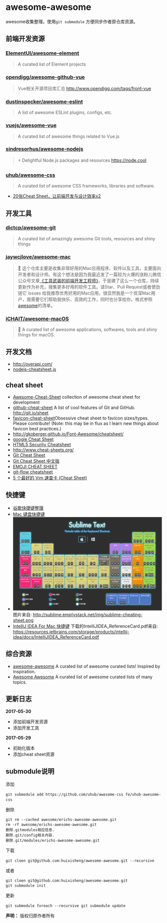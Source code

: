 # awesome-awesome #

awesome收集整理。使用`git submodule` 方便同步作者原仓库资源。

## 前端开发资源 ##

### [ElementUI/awesome-element](https://github.com/ElementUI/awesome-element) ###
>A curated list of Element projects

### [opendigg/awesome-github-vue](git@github.com:opendigg/awesome-github-vue.git) ###
>Vue相关开源项目库汇总 http://www.opendigg.com/tags/front-vue

### [dustinspecker/awesome-eslint](git@github.com:dustinspecker/awesome-eslint.git)
>A list of awesome ESLint plugins, configs, etc.

### [vuejs/awesome-vue](https://github.com/vuejs/awesome-vue/)
>A curated list of awesome things related to Vue.js

### [sindresorhus/awesome-nodejs](https://github.com/sindresorhus/awesome-nodejs) ###
>⚡️ Delightful Node.js packages and resources https://node.cool

### [uhub/awesome-css](https://github.com/uhub/awesome-css) ###
>A curated list of awesome CSS frameworks, libraries and software.

- [20张Cheat Sheet，让前端开发与设计效率x2](http://www.jianshu.com/p/bf266ec5a244)

## 开发工具 ##

### [dictcp/awesome-git](https://github.com/dictcp/awesome-git)
>A curated list of amazingly awesome Git tools, resources and shiny things

### [jaywcjlove/awesome-mac](https://github.com/jaywcjlove/awesome-mac/blob/master/README-zh.md) ###
> 这个仓库主要是收集非常好用的Mac应用程序、软件以及工具，主要面向开发者和设计师。有这个想法是因为我最近发了一篇较为火爆的涨粉儿微信公众号文章[《工具武装的前端开发工程师》](https://mp.weixin.qq.com/s?__biz=MzAwNzgxMjYzMA==&mid=2649129466&idx=1&sn=e50f0049b096cf28b7cf707a4b5adb33#rd)，于是建了这么一个仓库，持续更新作为补充，搜集更多好用的软件工具。请Star、Pull Request或者使劲搓它 issues 给我推荐优秀好用的Mac应用，很显然我是一个资深Mac用户，我需要它们帮助我快乐、高效的工作，同时也分享给你。格式参照[awesome](https://github.com/sindresorhus/awesome)的清单。


### [iCHAIT/awesome-macOS](https://github.com/iCHAIT/awesome-macOS) ###
> A curated list of awesome applications, softwares, tools and shiny things for macOS.

## 开发文档 ##
- http://overapi.com/
- [nodejs-cheatsheet.js](https://gist.github.com/LeCoupa/985b82968d8285987dc3)

## cheat sheet ##
- [Awesome-Cheat-Sheet](https://github.com/yuxingxin/Awesome-Cheat-Sheet) collection of awesome cheat sheet for development
- [github-cheat-sheet](git@github.com:tiimgreen/github-cheat-sheet.git) A list of cool features of Git and GitHub. http://git.io/sheet
- [favicon-cheat-sheet](https://github.com/audreyr/favicon-cheat-sheet)Obsessive cheat sheet to favicon sizes/types. Please contribute! (Note: this may be in flux as I learn new things about favicon best practices.)
- http://gkoberger.github.io/Font-Awesome/cheatsheet/
- [google Cheat Sheet](https://www.google.co.jp/search?q=Cheat+Sheet&newwindow=1&safe=strict&sa=N&tbm=isch&imgil=h7r2Uau5OJ3jzM%253A%253BwKs-IMMGbwRTiM%253Bhttp%25253A%25252F%25252Fwww.cheat-sheets.org%25252F&source=iu&pf=m&fir=h7r2Uau5OJ3jzM%253A%252CwKs-IMMGbwRTiM%252C_&usg=__j8qm6Lswuc-XPhSLgJaKsJ6ZuYQ%3D&biw=1280&bih=726&ved=0ahUKEwiMqtKeiJPUAhXHULwKHcFSBGIQyjcIRg&ei=TAIrWYzUIceh8QXBpZGQBg#imgrc=_)
- [HTML5 Security Cheatsheet](http://html5sec.org/#html5)
- http://www.cheat-sheets.org/
- [Git Cheat Sheet](https://www.git-tower.com/blog/git-cheat-sheet/)
- [Git Cheat Sheet 中文版](https://github.com/flyhigher139/Git-Cheat-Sheet)
- [EMOJI CHEAT SHEET](https://www.webpagefx.com/tools/emoji-cheat-sheet/)
- [git-flow cheatsheet](http://danielkummer.github.io/git-flow-cheatsheet/)
- [5 个最好的 Vim 速查卡 (Cheat Sheet)](https://mp.weixin.qq.com/s/Dvq8R6cCdk2cGjkACER8Rg)

## 快捷键 ##

- [谷歌快捷键整理](https://github.com/dianjie/chromeShortcuts)
- [Mac 键盘快捷键](https://support.apple.com/zh-cn/HT201236)
- [![](shortcut/source/sublime-cheating-sheet.jpeg)](http://sublime.emptystack.net/)  图片来自: http://sublime.emptystack.net/img/sublime-cheating-sheet.png
- [IntelliJ IDEA For Mac 快捷键](http://wiki.jikexueyuan.com/project/intellij-idea-tutorial/keymap-mac-introduce.html) 下载的IntelliJIDEA_ReferenceCard.pdf来自: https://resources.jetbrains.com/storage/products/intellij-idea/docs/IntelliJIDEA_ReferenceCard.pdf


## 综合资源 ##

- [awesome-awesome](https://github.com/erichs/awesome-awesome) A curated list of awesome curated lists! Inspired by inspiration.
- [Awesome Awesome](https://github.com/emijrp/awesome-awesome) A curated list of awesome curated lists of many topics.

## 更新日志 ##

**2017-05-30**
- 添加前端开发资源
- 添加开发工具

**2017-05-29**
- 初始化版本
- 添加cheat sheet资源

## submodule说明 ##

添加

`git submodule add https://github.com/uhub/awesome-css fe/uhub-awesome-css`

删除

```
git rm --cached awesome/erichs-awesome-awesome.git
rm -rf awesome/erichs-awesome-awesome.git
删除.gitmodules相应信息.
删除.git/config相关内容.
删除.git/modules/erichs-awesome-awesome.git
```

下载

`git cloen git@github.com:huixisheng/awesome-awesome.git --recursive`

或者

```
git cloen git@github.com:huixisheng/awesome-awesome.git
git submodule init
```

更新

`git submodule foreach --recursive git submodule update`


**声明：** 版权归原作者所有

